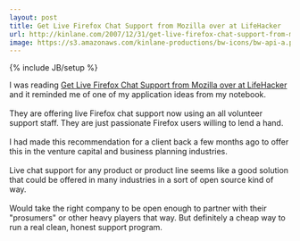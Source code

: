 ```yaml
---
layout: post
title: Get Live Firefox Chat Support from Mozilla over at LifeHacker
url: http://kinlane.com/2007/12/31/get-live-firefox-chat-support-from-mozilla-over-at-lifehacker/
image: https://s3.amazonaws.com/kinlane-productions/bw-icons/bw-api-a.png
---
```

{% include JB/setup %}
<p>
     I was reading <a href="http://lifehacker.com/339206/get-live-firefox-chat-support-from-mozilla">Get Live Firefox Chat Support from Mozilla over at LifeHacker</a> and it reminded me of one of my application ideas from my notebook.
     <br />
     <br />
     They are offering live Firefox chat support now using an all volunteer support staff. They are just passionate Firefox users willing to lend a hand.
     <br />
     <br />
     I had made this recommendation for a client back a few months ago to offer this in the venture capital and business planning industries.
     <br />
     <br />
     Live chat support for any product or product line seems like a good solution that could be offered in many industries in a sort of open source kind of way.
     <br />
     <br />
     Would take the right company to be open enough to partner with their "prosumers" or other heavy players that way. But definitely a cheap way to run a real clean, honest support program.
</p>